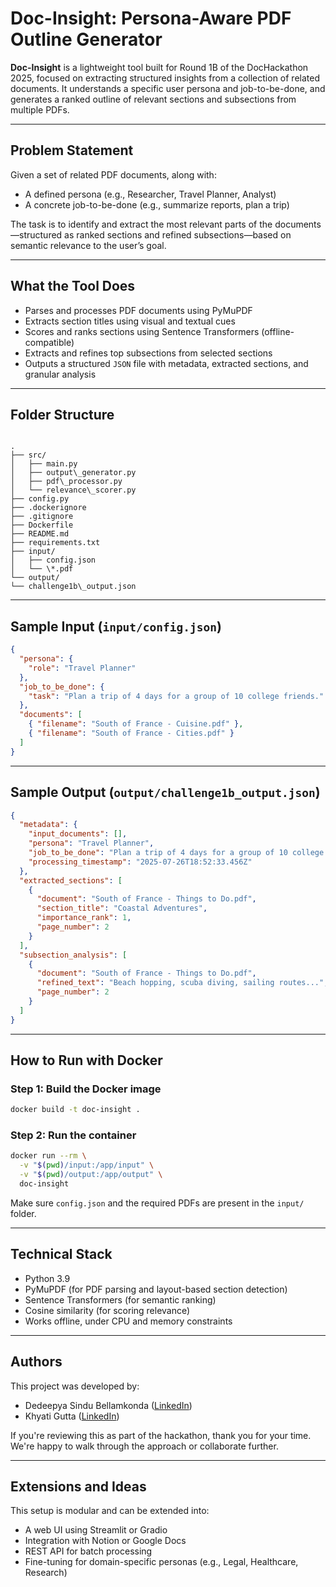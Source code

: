 
# Doc-Insight: Persona-Aware PDF Outline Generator

**Doc-Insight** is a lightweight tool built for Round 1B of the DocHackathon 2025, focused on extracting structured insights from a collection of related documents. It understands a specific user persona and job-to-be-done, and generates a ranked outline of relevant sections and subsections from multiple PDFs.

---

## Problem Statement

Given a set of related PDF documents, along with:
- A defined persona (e.g., Researcher, Travel Planner, Analyst)
- A concrete job-to-be-done (e.g., summarize reports, plan a trip)

The task is to identify and extract the most relevant parts of the documents—structured as ranked sections and refined subsections—based on semantic relevance to the user’s goal.

---

## What the Tool Does

- Parses and processes PDF documents using PyMuPDF
- Extracts section titles using visual and textual cues
- Scores and ranks sections using Sentence Transformers (offline-compatible)
- Extracts and refines top subsections from selected sections
- Outputs a structured `JSON` file with metadata, extracted sections, and granular analysis

---

## Folder Structure

```

.
├── src/
│   ├── main.py
│   ├── output\_generator.py
│   ├── pdf\_processor.py
│   └── relevance\_scorer.py
├── config.py
├── .dockerignore
├── .gitignore
├── Dockerfile
├── README.md
├── requirements.txt
├── input/
│   ├── config.json
│   └── \*.pdf
└── output/
└── challenge1b\_output.json

````

---
## Sample Input (`input/config.json`)

```json
{
  "persona": {
    "role": "Travel Planner"
  },
  "job_to_be_done": {
    "task": "Plan a trip of 4 days for a group of 10 college friends."
  },
  "documents": [
    { "filename": "South of France - Cuisine.pdf" },
    { "filename": "South of France - Cities.pdf" }
  ]
}
````

-----

## Sample Output (`output/challenge1b_output.json`)

```json
{
  "metadata": {
    "input_documents": [],
    "persona": "Travel Planner",
    "job_to_be_done": "Plan a trip of 4 days for a group of 10 college friends.",
    "processing_timestamp": "2025-07-26T18:52:33.456Z"
  },
  "extracted_sections": [
    {
      "document": "South of France - Things to Do.pdf",
      "section_title": "Coastal Adventures",
      "importance_rank": 1,
      "page_number": 2
    }
  ],
  "subsection_analysis": [
    {
      "document": "South of France - Things to Do.pdf",
      "refined_text": "Beach hopping, scuba diving, sailing routes...",
      "page_number": 2
    }
  ]
}
```

-----

## How to Run with Docker

### Step 1: Build the Docker image

```bash
docker build -t doc-insight .
```

### Step 2: Run the container

```bash
docker run --rm \
  -v "$(pwd)/input:/app/input" \
  -v "$(pwd)/output:/app/output" \
  doc-insight
```

Make sure `config.json` and the required PDFs are present in the `input/` folder.

-----

## Technical Stack

  * Python 3.9
  * PyMuPDF (for PDF parsing and layout-based section detection)
  * Sentence Transformers (for semantic ranking)
  * Cosine similarity (for scoring relevance)
  * Works offline, under CPU and memory constraints

-----

## Authors

This project was developed by:

  * Dedeepya Sindu Bellamkonda ([LinkedIn](https://www.linkedin.com/in/dedeepya200/))
  * Khyati Gutta ([LinkedIn](https://www.linkedin.com/in/khyathigutta/))

If you're reviewing this as part of the hackathon, thank you for your time. We're happy to walk through the approach or collaborate further.

-----

## Extensions and Ideas

This setup is modular and can be extended into:

  * A web UI using Streamlit or Gradio
  * Integration with Notion or Google Docs
  * REST API for batch processing
  * Fine-tuning for domain-specific personas (e.g., Legal, Healthcare, Research)
